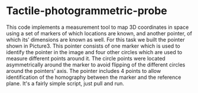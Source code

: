 # Tactile-photogrammetric-probe
This code implements a measurement tool to map 3D coordinates in space using a set of markers 
of which locations are known, and another pointer, of which its’ dimensions are known as well. 
For this task we built the pointer shown in Picture3.
This pointer consists of one marker which is used to identify the pointer in the image and four 
other circles which are used to measure different points around it. The circle points were 
located asymmetrically around the marker to avoid flipping of the different circles around the 
pointers’ axis. The pointer includes 4 points to allow identification of the homography between 
the marker and the reference plane.
It's a fairly simple script, just pull and run.
